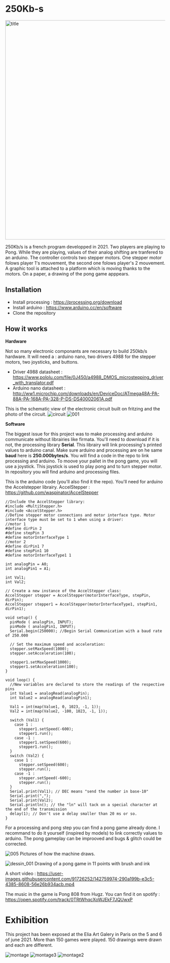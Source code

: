 # 250Kb-s


<img width="689" alt="title" src="https://user-images.githubusercontent.com/91726252/142757149-a1dc565e-19ee-48b4-bc63-d593849a5484.png">


250Kb/s is a french program developped in 2021. 
Two players are playing to Pong. While they are playing, values of their analog shifting are tranfered to an arduino.
The controller controls two stepper motors. One stepper motor folows player 1's mouvement, the second one folows player's 2 mouvement.
A graphic tool is attached to a platform which is moving thanks to the motors. 
On a paper, a drawing of the pong game apppears.

## Installation
- Install processing : https://processing.org/download
- Install arduino : https://www.arduino.cc/en/software
- Clone the repository

## How it works

**Hardware**

Not so many electronic componants are necessary to build 250kb/s hardware. It will need a : arduino nano, two drivers 4988 for the stepper motors, two joysticks, and buttons.
- Driver 4988 datasheet : https://www.pololu.com/file/0J450/a4988_DMOS_microstepping_driver_with_translator.pdf
- Arduino nano datasheet : http://ww1.microchip.com/downloads/en/DeviceDoc/ATmega48A-PA-88A-PA-168A-PA-328-P-DS-DS40002061A.pdf

This is the schematic view of the electronic circuit built on fritzing and the photo of the circuit.
![circuit](https://user-images.githubusercontent.com/91726252/142759029-00d4baa5-e7c2-4acb-8c34-1a92d7e3aacc.png)
![001](https://user-images.githubusercontent.com/91726252/142759013-2fd5b77a-6185-4cd4-bb0d-6c4d200bb480.png)

**Software**

The biggest issue for this project was to make processing and arduino communicate without librairies like firmata. 
You'll need to download if it is not, the processing library **Serial**. This librairy will link processing's printed values to arduino canal.
Make sure arduino and processing are on he same **baud** here is **250.000bytes/s**. You will find a code in the repo to link processing and arduino. 
To moove your pallet in the pong game, you will use a joystick. This joystick is used to play pong and to turn stepper motor. 
In repository you will find arduino and processing files. 

This is the arduino code (you'll also find it the repo).
You'll need for arduino the Accelstepper librairy.
AccelStepper : https://github.com/waspinator/AccelStepper
```
//Include the AccelStepper library:
#include <MultiStepper.h>
#include <AccelStepper.h>
//Define stepper motor connections and motor interface type. Motor interface type must be set to 1 when using a driver:
//motor 1
#define dirPin 2
#define stepPin 3
#define motorInterfaceType 1
//motor 2
#define dirPin1 7
#define stepPin1 10
#define motorInterfaceType1 1

int analogPin = A0;
int analogPin1 = A1;

int Val1;
int Val2;

// Create a new instance of the AccelStepper class:
AccelStepper stepper = AccelStepper(motorInterfaceType, stepPin, dirPin);
AccelStepper stepper1 = AccelStepper(motorInterfaceType1, stepPin1, dirPin1);

void setup() {
  pinMode ( analogPin, INPUT);
  pinMode ( analogPin1, INPUT);
  Serial.begin(250000); //Begin Serial Communication with a baud rate of 250.000

  // Set the maximum speed and acceleration:
  stepper.setMaxSpeed(1000);
  stepper.setAcceleration(100);

  stepper1.setMaxSpeed(1000);
  stepper1.setAcceleration(100);
}

void loop() {
  //New variables are declared to store the readings of the respective pins
  int Value1 = analogRead(analogPin);
  int Value2 = analogRead(analogPin1);

  Val1 = int(map(Value1, 0, 1023, -1, 1));
  Val2 = int(map(Value2, -100, 1023, -1, 1));
    
  switch (Val1) {
    case 1 :
      stepper1.setSpeed(-600);
      stepper1.run();
    case -1 :
      stepper1.setSpeed(600);
      stepper1.run();
  }
  switch (Val2) {
    case 1 :
      stepper.setSpeed(600);
      stepper.run();
    case -1 :
      stepper.setSpeed(-600);
      stepper.run();
  }
  Serial.print(Val1); // DEC means "send the number in base-10"
  Serial.print(",");
  Serial.print(Val2);
  Serial.println(); // the "ln" will tack on a special character at the end of the transmission
  delay(1); // Don't use a delay smaller than 20 ms or so.
}
```
For a processing and pong step you can find a pong game already done. I recommand to do it yourself (inspired by models) to link correctly values to arduino.
The pong gameplay can be improoved and bugs & glitch could be corrected. 

![005](https://user-images.githubusercontent.com/91726252/142760173-62a0a48b-d2f5-4c34-a54e-006e002a3fe6.png)
Pictures of how the machine draws.

![dessin_001](https://user-images.githubusercontent.com/91726252/142757424-12692d34-b661-4564-b0c0-71b7e66ab1d1.png)
Drawing of a pong game in 11 points with brush and ink

A short video : 
https://user-images.githubusercontent.com/91726252/142759974-290a199b-e3c5-4385-8608-56e26b934acb.mp4

The music in the game is Pong 808 from Hugz. You can find it on spotify : https://open.spotify.com/track/0TRtWhqcXoWJEkF7JQUwxP

# Exhibition

This project has been exposed at the Elia Art Galery in Paris on the 5 and 6 of june 2021.
More than 150 games were played. 150 drawings were drawn and each are different. 

![montage](https://user-images.githubusercontent.com/91726252/142758852-cce523d6-ded7-42f9-a174-6e011c8072bd.png)
![montage3](https://user-images.githubusercontent.com/91726252/142758946-f8931804-1124-4810-a128-f5544b8be6af.png)
![montage2](https://user-images.githubusercontent.com/91726252/142758895-6b32231d-7875-4817-8c37-f86cd06c7a4a.png)

